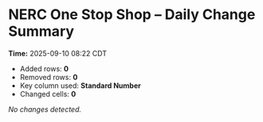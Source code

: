 # NERC One Stop Shop – Daily Change Summary
**Time:** 2025-09-10 08:22 CDT

- Added rows: **0**
- Removed rows: **0**
- Key column used: **Standard Number**
- Changed cells: **0**

_No changes detected._
